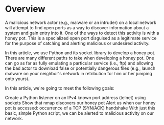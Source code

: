 # Overview
A malicious network actor (e.g., malware or an intruder) on a local network will attempt to find open ports as a way to discover information about a system and gain entry into it. One of the ways to detect this activity is with a honey pot. This is a specialized open port disguised as a legitimate service for the purpose of catching and alerting malicious or undesired activity.

In this article, we use Python and its socket library to develop a honey pot. There are many different paths to take when developing a honey pot. One can go as far as fully emulating a particular service (i.e., ftp) and allowing the bad actor to download false or potentially dangerous files (e.g., launch malware on your neighbor's network in retribution for him or her jumping onto yours).

In this article, we're going to meet the following goals:

Create a Python listener on an IPv4 known port address (telnet) using sockets
Show that nmap discovers our honey pot
Alert us when our honey pot is accessed: occurrence of a TCP (SYN/ACK) handshake
With just this basic, simple Python script, we can be alerted to malicious activity on our network.
